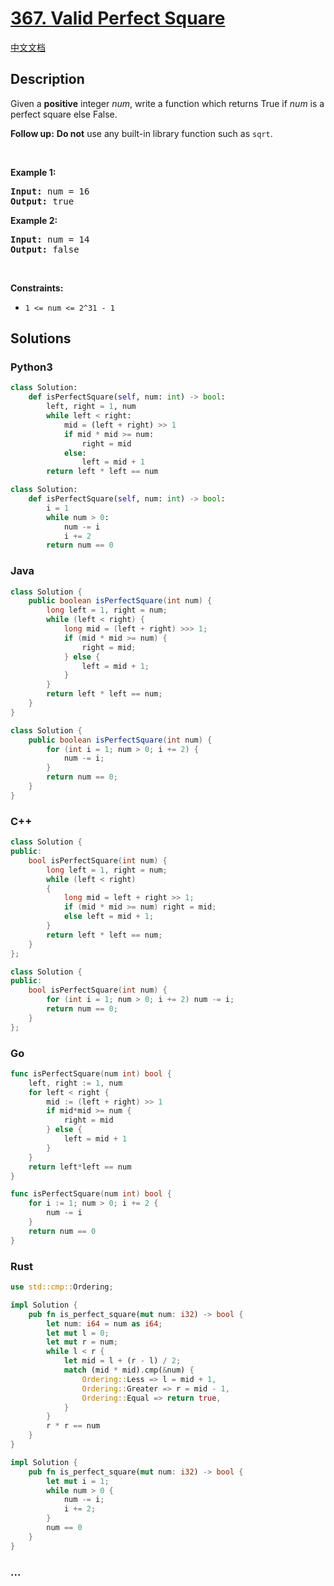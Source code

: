 # [367. Valid Perfect Square](https://leetcode.com/problems/valid-perfect-square)

[中文文档](/solution/0300-0399/0367.Valid%20Perfect%20Square/README.md)

## Description

<p>Given a <strong>positive</strong> integer <i>num</i>, write a function which returns True if <i>num</i> is a perfect square else False.</p>

<p><b>Follow up:</b> <b>Do not</b> use any built-in library function such as <code>sqrt</code>.</p>

<p>&nbsp;</p>
<p><strong>Example 1:</strong></p>
<pre><strong>Input:</strong> num = 16
<strong>Output:</strong> true
</pre><p><strong>Example 2:</strong></p>
<pre><strong>Input:</strong> num = 14
<strong>Output:</strong> false
</pre>
<p>&nbsp;</p>
<p><strong>Constraints:</strong></p>

<ul>
	<li><code>1 &lt;= num &lt;= 2^31 - 1</code></li>
</ul>

## Solutions

<!-- tabs:start -->

### **Python3**

```python
class Solution:
    def isPerfectSquare(self, num: int) -> bool:
        left, right = 1, num
        while left < right:
            mid = (left + right) >> 1
            if mid * mid >= num:
                right = mid
            else:
                left = mid + 1
        return left * left == num
```

```python
class Solution:
    def isPerfectSquare(self, num: int) -> bool:
        i = 1
        while num > 0:
            num -= i
            i += 2
        return num == 0
```

### **Java**

```java
class Solution {
    public boolean isPerfectSquare(int num) {
        long left = 1, right = num;
        while (left < right) {
            long mid = (left + right) >>> 1;
            if (mid * mid >= num) {
                right = mid;
            } else {
                left = mid + 1;
            }
        }
        return left * left == num;
    }
}
```

```java
class Solution {
    public boolean isPerfectSquare(int num) {
        for (int i = 1; num > 0; i += 2) {
            num -= i;
        }
        return num == 0;
    }
}
```

### **C++**

```cpp
class Solution {
public:
    bool isPerfectSquare(int num) {
        long left = 1, right = num;
        while (left < right)
        {
            long mid = left + right >> 1;
            if (mid * mid >= num) right = mid;
            else left = mid + 1;
        }
        return left * left == num;
    }
};
```

```cpp
class Solution {
public:
    bool isPerfectSquare(int num) {
        for (int i = 1; num > 0; i += 2) num -= i;
        return num == 0;
    }
};
```

### **Go**

```go
func isPerfectSquare(num int) bool {
	left, right := 1, num
	for left < right {
		mid := (left + right) >> 1
		if mid*mid >= num {
			right = mid
		} else {
			left = mid + 1
		}
	}
	return left*left == num
}
```

```go
func isPerfectSquare(num int) bool {
	for i := 1; num > 0; i += 2 {
		num -= i
	}
	return num == 0
}
```

### **Rust**

```rust
use std::cmp::Ordering;

impl Solution {
    pub fn is_perfect_square(mut num: i32) -> bool {
        let num: i64 = num as i64;
        let mut l = 0;
        let mut r = num;
        while l < r {
            let mid = l + (r - l) / 2;
            match (mid * mid).cmp(&num) {
                Ordering::Less => l = mid + 1,
                Ordering::Greater => r = mid - 1,
                Ordering::Equal => return true,
            }
        }
        r * r == num
    }
}
```

```rust
impl Solution {
    pub fn is_perfect_square(mut num: i32) -> bool {
        let mut i = 1;
        while num > 0 {
            num -= i;
            i += 2;
        }
        num == 0
    }
}
```

### **...**

```

```

<!-- tabs:end -->
